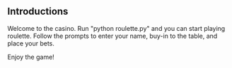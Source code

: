 ## Introductions
Welcome to the casino. Run "python roulette.py" and you can start playing roulette. Follow the prompts to enter your name, buy-in to the table, and place your bets. 

Enjoy the game!
